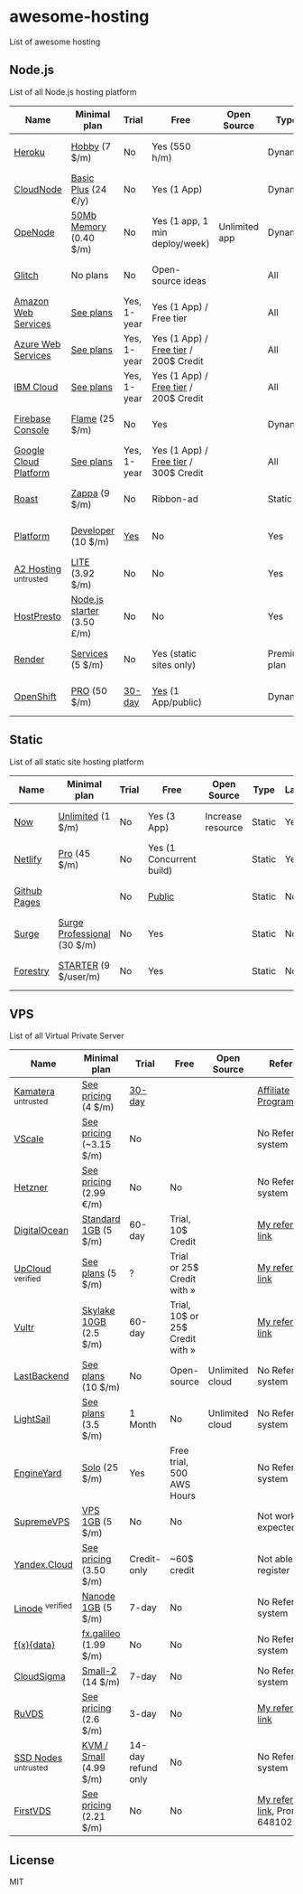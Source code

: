 # awesome-hosting

List of awesome hosting

## Node.js

List of all Node.js hosting platform

| Name                                                                        | Minimal plan                                                         | Trial                                                            | Free                                                                                 | Open Source   | Type         | Lambda | Referral                                                         |
| --------------------------------------------------------------------------- | -------------------------------------------------------------------- | ---------------------------------------------------------------- | ------------------------------------------------------------------------------------ | ------------- | ------------ | ------ | ---------------------------------------------------------------- |
| [Heroku](https://www.heroku.com)                                            | [Hobby](https://www.heroku.com/pricing) (7 \$/m)                     | No                                                               | Yes (550 h/m)                                                                        |               | Dynamic      | No     | No Referral system                                               |
| [CloudNode](https://cloudno.de)                                             | [Basic Plus](https://cloudno.de/pricing) (24 €/y)                    | No                                                               | Yes (1 App)                                                                          |               | Dynamic      | No     | No Referral system                                               |
| [OpeNode](https://www.openode.io)                                           | [50Mb Memory](https://www.openode.io/pricing) (0.40 \$/m)            | No                                                               | Yes (1 app, 1 min deploy/week)                                                       | Unlimited app | Dynamic      | No     | No Referral system                                               |
| [Glitch](https://glitch.com)                                                | No plans                                                             | No                                                               | Open-source ideas                                                                    |               | All          | ?      | No Referral system                                               |
| [Amazon Web Services](https://aws.amazon.com)                               | [See plans](https://aws.amazon.com/pricing/)                         | Yes, 1-year                                                      | Yes (1 App) / Free tier                                                              |               | All          | Yes    | No Referral system                                               |
| [Azure Web Services](https://azure.microsoft.com/en-us)                     | [See plans](https://azure.microsoft.com/en-us/pricing/)              | Yes, 1-year                                                      | Yes (1 App) / [Free tier](https://azure.microsoft.com/en-us/free/) / 200\$ Credit    |               | All          | Yes    | No Referral system                                               |
| [IBM Cloud](https://www.ibm.com/cloud)                                      | [See plans](https://www.ibm.com/cloud/pricing/)                      | Yes, 1-year                                                      | Yes (1 App) / [Free tier](https://www.ibm.com/cloud/free/) / 200\$ Credit            |               | All          | Yes    | No Referral system                                               |
| [Firebase Console](https://firebase.google.com)                             | [Flame](https://firebase.google.com/pricing/) (25 \$/m)              | No                                                               | Yes                                                                                  |               | Dynamic      | No     | No Referral system                                               |
| [Google Cloud Platform](https://cloud.google.com)                           | [See plans](https://cloud.google.com/pricing/)                       | Yes, 1-year                                                      | Yes (1 App) / [Free tier](https://console.cloud.google.com/freetrial) / 300\$ Credit |               | All          | Yes    | No Referral system                                               |
| [Roast](https://www.roast.io)                                               | [Zappa](https://www.roast.io/pricing) (9 \$/m)                       | No                                                               | Ribbon-ad                                                                            |               | Static       | No     | No Referral system                                               |
| [Platform](https://platform.sh)                                             | [Developer](https://platform.sh/pricing) (10 \$/m)                   | [Yes](https://accounts.platform.sh/platform/trial/general/setup) | No                                                                                   |               | Yes          | No     | No Referral system                                               |  |
| [A2 Hosting](https://www.a2hosting.com/nodejs-hosting) <sup>untrusted</sup> | [LITE](https://www.a2hosting.com/web-hosting/compare) (3.92 \$/m)    | No                                                               | No                                                                                   |               | Yes          | No     | [Refer-A-Friend](https://www.a2hosting.com/about/refer-a-friend) |
| [HostPresto](https://hostpresto.com/nodejs-hosting/)                        | [Node.js starter](https://hostpresto.com/nodejs-hosting/) (3.50 £/m) | No                                                               | No                                                                                   |               | Yes          | No     | No Referral system                                               |
| [Render](https://render.com)                                                | [Services](https://render.com/pricing) (5 \$/m)                      | No                                                               | Yes (static sites only)                                                              |               | Premium plan | No     | No Referral system                                               |  |
| [OpenShift](https://www.openshift.com)                                      | [PRO](https://www.openshift.com/products/pricing/) (50 \$/m)         | [30-day](https://manage.openshift.com/register/plan)             | [Yes](https://manage.openshift.com/register/confirm) (1 App/public)                  |               | Dynamic      | No     | No Referral system                                               |

## Static

List of all static site hosting platform

| Name                                     | Minimal plan                                             | Trial | Free                                                               | Open Source       | Type   | Lambda | Referral           |
| ---------------------------------------- | -------------------------------------------------------- | ----- | ------------------------------------------------------------------ | ----------------- | ------ | ------ | ------------------ |
| [Now](https://zeit.co/now)               | [Unlimited](https://zeit.co/pricing) (1 \$/m)            | No    | Yes (3 App)                                                        | Increase resource | Static | Yes    | No Referral system |
| [Netlify](https://www.netlify.com)       | [Pro](https://www.netlify.com/pricing) (45 \$/m)         | No    | Yes (1 Concurrent build)                                           |                   | Static | Yes    | No Referral system |
| [Github Pages](https://pages.github.com) |                                                          | No    | [Public](https://help.github.com/en/articles/what-is-github-pages) |                   | Static | No     | No Referral system |
| [Surge](https://surge.sh)                | [Surge Professional](https://surge.sh/pricing) (30 \$/m) | No    | Yes                                                                |                   | Static | No     | No Referral system |
| [Forestry](https://forestry.io/pricing/) | [STARTER](https://forestry.io/pricing/) (9 \$/user/m)    | No    | Yes                                                                |                   | Static | No     | No Referral system |

## VPS

List of all Virtual Private Server

| Name                                                       | Minimal plan                                                          | Trial                                                        | Free                                  | Open Source     | Referral                                                        |
| ---------------------------------------------------------- | --------------------------------------------------------------------- | ------------------------------------------------------------ | ------------------------------------- | --------------- | --------------------------------------------------------------- |
| [Kamatera](https://www.kamatera.com) <sup>untrusted</sup>  | [See pricing](https://www.kamatera.com/Products/250/Pricing) (4 \$/m) | [30-day](https://www.kamatera.com/Products/258/How_it_Works) |                                       |                 | [Affiliate Program](https://www.kamatera.com/Affiliate_Program) |
| [VScale](https://www.vscale.io)  | [See pricing](https://vscale.io/ru/pricing.html) (~3.15 \$/m) | No |                                       |                 | No Referral system |
| [Hetzner](https://www.hetzner.com)                         | [See pricing](https://www.hetzner.com/cloud-ru) (2.99 €/m)            | No                                                           | No                                    |                 | No Referral system                                              |
| [DigitalOcean](https://www.digitalocean.com)               | [Standard 1GB](https://www.digitalocean.com/pricing) (5 \$/m)         | 60-day                                                       | Trial, 10\$ Credit                    |                 | [My referral link](https://m.do.co/c/2f2fa68beccd)              |
| [UpCloud](https://www.upcloud.com) <sup>verified</sup>     | [See plans](https://www.upcloud.com/pricing/) (5 \$/m)                | ?                                                            | Trial or 25\$ Credit with &raquo;     |                 | [My referral link](https://upcloud.com/signup/?promo=D5VUZ2)    |
| [Vultr](https://www.vultr.com)                             | [Skylake 10GB](https://www.vultr.com/pricing/) (2.5 \$/m)             | 60-day                                                       | Trial, 10$ or 25$ Credit with &raquo; |                 | [My referral link](https://www.vultr.com/?ref=7912855-4F)       |
| [LastBackend](https://lastbackend.com/)                    | [See plans](https://lastbackend.com/pricing/) (10 \$/m)               | No                                                           | Open-source                           | Unlimited cloud | No Referral system                                              |
| [LightSail](https://aws.amazon.com/lightsail/)             | [See plans](https://aws.amazon.com/lightsail/pricing/) (3.5 \$/m)     | 1 Month                                                      | No                                    | Unlimited cloud | No Referral system                                              |
| [EngineYard](https://www.engineyard.com)                   | [Solo](https://www.engineyard.com/pricing-aws-paas) (25 \$/m)         | Yes                                                          | Free trial, 500 AWS Hours             |                 | No Referral system                                              |
| [SupremeVPS](https://www.supremevps.com/)                  | [VPS 1GB](https://www.supremevps.com/ssd-vps-hosting/) (5 \$/m)       | No                                                           | No                                    |                 | Not works as expected                                           |
| [Yandex.Cloud](https://cloud.yandex.ru)                    | [See pricing](https://cloud.yandex.ru/prices) (3.50 \$/m)             | Credit-only                                                  | ~60\$ credit                          |                 | Not able to register                                            |
| [Linode](https://www.linode.com) <sup>verified</sup>       | [Nanode 1GB](https://www.linode.com/pricing) (5 \$/m)                 | 7-day                                                        | No                                    |                 | No Referral system                                              |
| [f(x){data}](https://fxdata.cloud)                         | [fx.galileo](https://fxdata.cloud) (1.99 \$/m)                        | No                                                           | No                                    |                 | No Referral system                                              |
| [CloudSigma](https://cloudsigma.com)                       | [Small-2](https://cloudsigma.com/pricing) (14 \$/m)                   | 7-day                                                        | No                                    |                 | No Referral system                                              |
| [RuVDS](https://ruvds.com/en-usd)                          | [See pricing](https://ruvds.com/en-usd#order) (2.6 \$/m)              | 3-day                                                        | No                                    |                 | [My referral link](https://ruvds.com/pr3299)                    |
| [SSD Nodes](https://www.ssdnodes.com) <sup>untrusted</sup> | [KVM / Small](https://www.ssdnodes.com/pricing/) (4.99 \$/m)          | 14-day refund only                                           | No                                    |                 | No Referral system                                              |
| [FirstVDS](https://firstvds.ru)                          | [See pricing](https://firstvds.ru/products/vds_vps_hosting) (2.21 \$/m)              | No                                                        | No                                    |                 | [My referral link](https://firstvds.ru/?from=1025225), Promo: 6481025225                    |


## License

MIT
